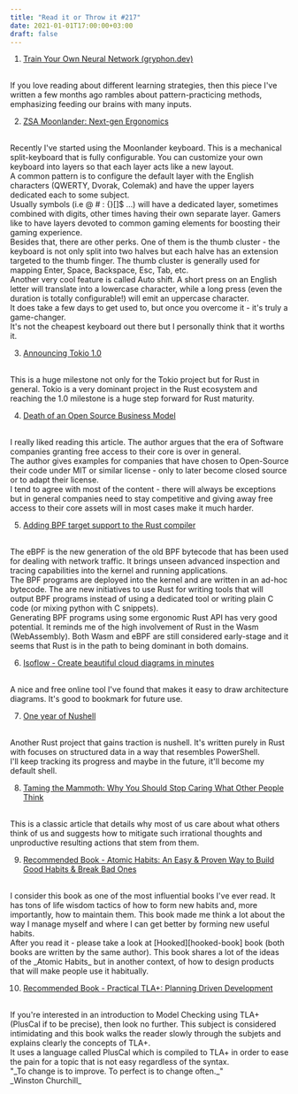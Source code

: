 ```yaml
---
title: "Read it or Throw it #217"
date: 2021-01-01T17:00:00+03:00
draft: false
---
```


1. [Train Your Own Neural Network (gryphon.dev)][train-your-own-neural-network]
<br/>
If you love reading about different learning strategies, then this piece I've written a few months ago 
rambles about pattern-practicing methods, emphasizing feeding our brains with many inputs. 

2. [ZSA Moonlander: Next-gen Ergonomics][moonlander]
<br/>
Recently I've started using the Moonlander keyboard.
This is a mechanical split-keyboard that is fully configurable. You can customize your own keyboard
into layers so that each layer acts like a new layout.
<br/>
A common pattern is to configure the default layer with the English characters (QWERTY, Dvorak, Colemak)
and have the upper layers dedicated each to some subject. 
<br/>
Usually symbols (i.e @ # : {}[]$ ...) will have a dedicated layer, sometimes combined with digits,
other times having their own separate layer. Gamers like to have layers devoted to common gaming elements for boosting their gaming experience.
<br/>
Besides that, there are other perks. One of them is the thumb cluster - the keyboard is not only split into two halves but each halve has
an extension targeted to the thumb finger. The thumb cluster is generally used for mapping Enter, Space, Backspace, Esc, Tab, etc. 
<br/>
Another very cool feature is called Auto shift. A short press on an English letter will translate into
a lowercase character, while a long press (even the duration is totally configurable!) will emit an uppercase character.
<br/>
It does take a few days to get used to, but once you overcome it - it's truly a game-changer.
<br/>
It's not the cheapest keyboard out there but I personally think that it worths it. 

3. [Announcing Tokio 1.0][tokio-1]
<br/>
This is a huge milestone not only for the Tokio project but for Rust in general.
Tokio is a very dominant project in the Rust ecosystem and reaching the 1.0 milestone is
a huge step forward for Rust maturity. 

4. [Death of an Open Source Business Model][death-of-open-source-business-model]
<br/>
I really liked reading this article. The author argues that the era of Software companies
granting free access to their core is over in general.
<br/>
The author gives examples for companies that have chosen to Open-Source their code under MIT or similar license - only to later become closed source or
to adapt their license. 
<br/>
I tend to agree with most of the content - there will always be exceptions but in general
companies need to stay competitive and giving away free access to their core assets will in most cases
make it much harder.

5. [Adding BPF target support to the Rust compiler][rust-bpf-target]
<br/>
The eBPF is the new generation of the old BPF bytecode that has been used for dealing with network traffic.
It brings unseen advanced inspection and tracing capabilities into the kernel and running applications.
<br/>
The BPF programs are deployed into the kernel and are written in an ad-hoc bytecode.
The are new initiatives to use Rust for writing tools that will output BPF programs instead of using a dedicated tool 
or writing plain C code (or mixing python with C snippets). 
<br/>
Generating BPF programs using some ergonomic Rust API has very good potential.
It reminds me of the high involvement of Rust in the Wasm (WebAssembly).
Both Wasm and eBPF are still considered early-stage and it seems that Rust is in the path to being dominant in both domains.

6. [Isoflow - Create beautiful cloud diagrams in minutes][isoflow]
<br/>
A nice and free online tool I've found that makes it easy to draw architecture diagrams.
It's good to bookmark for future use.

7. [One year of Nushell][year-of-nushell]
<br/>
Another Rust project that gains traction is nushell. It's written purely in Rust with focuses on
structured data in a way that resembles PowerShell.
<br/>
I'll keep tracking its progress and maybe in the future, it'll become my default shell. 

8. [Taming the Mammoth: Why You Should Stop Caring What Other People Think][taming-mammoth]
<br/>
This is a classic article that details why most of us care about what  others think of us and suggests
how to mitigate such irrational thoughts and unproductive resulting actions that stem from them. 

9. [Recommended Book - Atomic Habits: An Easy & Proven Way to Build Good Habits & Break Bad Ones][atomic-habits-book]
<br/>
I consider this book as one of the most influential books I've ever read.
It has tons of life wisdom tactics of how to form new habits and, more importantly, how to maintain them.
This book made me think a lot about the way I manage myself and where I can get better by forming new useful habits.
<br/>
After you read it - please take a look at [Hooked][hooked-book] book (both books are written by the same author).
This book shares a lot of the ideas of the _Atomic Habits_ but in another context, of how to design products
that will make people use it habitually.

10. [Recommended Book - Practical TLA+: Planning Driven Development][practical-tla-book]
<br/>
If you're interested in an introduction to Model Checking using TLA+ (PlusCal if to be precise), then look no further.
This subject is considered intimidating and this book walks the reader slowly through the subjets and explains clearly the concepts of
TLA+. 
<br/>
It uses a language called PlusCal which is compiled to TLA+ in order to ease the pain for a topic that is not easy 
regardless of the syntax.


<br/>
"_To change is to improve. To perfect is to change often._" 
<br/>
_Winston Churchill_


[train-your-own-neural-network]: https://gryphon.dev/2020/04/29/train-your-own-neural-network
[moonlander]: https://www.zsa.io/moonlander/
[tokio-1]: https://tokio.rs/blog/2020-12-tokio-1-0
[death-of-open-source-business-model]: https://joemorrison.medium.com/death-of-an-open-source-business-model-62bc227a7e9b
[rust-bpf-target]: https://confused.ai/posts/rust-bpf-target
[isoflow]: https://isoflow.io
[year-of-nushell]: https://www.nushell.sh/blog/2020-08-23-year_of_nushell.html
[taming-mammoth]: https://waitbutwhy.com/2014/06/taming-mammoth-let-peoples-opinions-run-life.html
[atomic-habits-book]: https://www.amazon.com/Atomic-Habits-Proven-Build-Break-ebook/dp/B01N5AX61W
[hooked-book]: https://www.amazon.com/Hooked-How-Build-Habit-Forming-Products/dp/B00HZY1N0K/
[practical-tla-book]: https://www.amazon.com/Practical-TLA-Planning-Driven-Development/dp/1484238281
